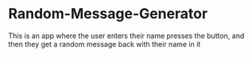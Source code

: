 # Random-Message-Generator
This is an app where the user enters their name presses the button, and then they get a random message back with their name in it
